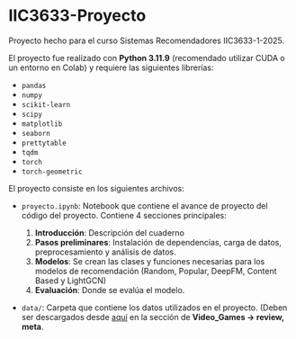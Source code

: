 # IIC3633-Proyecto

Proyecto hecho para el curso Sistemas Recomendadores IIC3633-1-2025.

El proyecto fue realizado con **Python 3.11.9** (recomendado utilizar CUDA o un entorno en Colab) y requiere las siguientes librerías:

- `pandas`
- `numpy`
- `scikit-learn`
- `scipy`
- `matplotlib`
- `seaborn`
- `prettytable`
- `tqdm`
- `torch`
- `torch-geometric`

El proyecto consiste en los siguientes archivos:

- `proyecto.ipynb`: Notebook que contiene el avance de proyecto del código del proyecto. Contiene 4 secciones principales:

  1. **Introducción**: Descripción del cuaderno
  2. **Pasos preliminares**: Instalación de dependencias, carga de datos, preprocesamiento y análisis de datos.
  3. **Modelos**: Se crean las clases y funciones necesarias para los modelos de recomendación (Random, Popular, DeepFM, Content Based y LightGCN)
  4. **Evaluación**: Donde se evalúa el modelo.
- `data/`: Carpeta que contiene los datos utilizados en el proyecto. (Deben ser descargados desde [aquí](https://amazon-reviews-2023.github.iot) en la sección de **Video_Games -> review, meta**.
